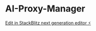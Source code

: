 # AI-Proxy-Manager

[Edit in StackBlitz next generation editor ⚡️](https://stackblitz.com/~/github.com/abdulraheemnohri/AI-Proxy-Manager)